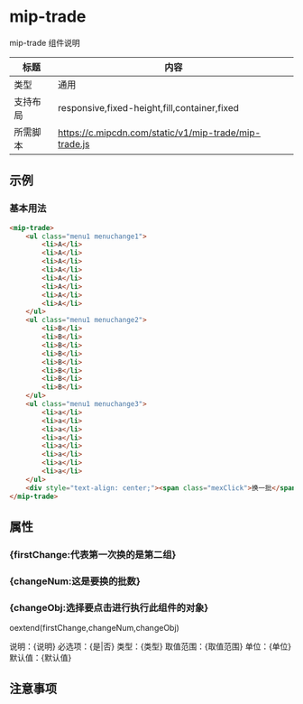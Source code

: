 # mip-trade

mip-trade 组件说明

标题|内容
----|----
类型|通用
支持布局|responsive,fixed-height,fill,container,fixed
所需脚本|https://c.mipcdn.com/static/v1/mip-trade/mip-trade.js

## 示例

### 基本用法
```html
<mip-trade>
    <ul class="menu1 menuchange1">
		<li>A</li>
		<li>A</li>
		<li>A</li>
		<li>A</li>
		<li>A</li>
		<li>A</li>
		<li>A</li>
		<li>A</li>
	</ul>
	<ul class="menu1 menuchange2">
		<li>B</li>
		<li>B</li>
		<li>B</li>
		<li>B</li>
		<li>B</li>
		<li>B</li>
		<li>B</li>
		<li>B</li>
	</ul>
	<ul class="menu1 menuchange3">
		<li>a</li>
		<li>a</li>
		<li>a</li>
		<li>a</li>
		<li>a</li>
		<li>a</li>
		<li>a</li>
		<li>a</li>
	</ul>
	<div style="text-align: center;"><span class="mexClick">换一批</span></div>
</mip-trade>
```

## 属性

### {firstChange:代表第一次换的是第二组}
### {changeNum:这是要换的批数}
### {changeObj:选择要点击进行执行此组件的对象}
oextend(firstChange,changeNum,changeObj)

说明：{说明}
必选项：{是|否}
类型：{类型}
取值范围：{取值范围}
单位：{单位}
默认值：{默认值}

## 注意事项

